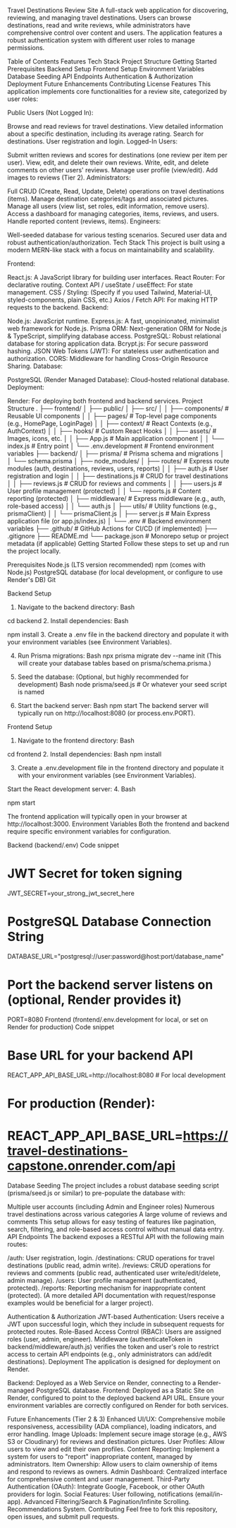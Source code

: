 Travel Destinations Review Site
A full-stack web application for discovering, reviewing, and managing travel destinations. Users can browse destinations, read and write reviews, while administrators have comprehensive control over content and users. The application features a robust authentication system with different user roles to manage permissions.

Table of Contents
Features
Tech Stack
Project Structure
Getting Started
Prerequisites
Backend Setup
Frontend Setup
Environment Variables
Database Seeding
API Endpoints
Authentication & Authorization
Deployment
Future Enhancements
Contributing
License
Features
This application implements core functionalities for a review site, categorized by user roles:

Public Users (Not Logged In):

Browse and read reviews for travel destinations.
View detailed information about a specific destination, including its average rating.
Search for destinations.
User registration and login.
Logged-In Users:

Submit written reviews and scores for destinations (one review per item per user).
View, edit, and delete their own reviews.
Write, edit, and delete comments on other users' reviews.
Manage user profile (view/edit).
Add images to reviews (Tier 2).
Administrators:

Full CRUD (Create, Read, Update, Delete) operations on travel destinations (items).
Manage destination categories/tags and associated pictures.
Manage all users (view list, set roles, edit information, remove users).
Access a dashboard for managing categories, items, reviews, and users.
Handle reported content (reviews, items).
Engineers:

Well-seeded database for various testing scenarios.
Secured user data and robust authentication/authorization.
Tech Stack
This project is built using a modern MERN-like stack with a focus on maintainability and scalability.

Frontend:

React.js: A JavaScript library for building user interfaces.
React Router: For declarative routing.
Context API / useState / useEffect: For state management.
CSS / Styling: (Specify if you used Tailwind, Material-UI, styled-components, plain CSS, etc.)
Axios / Fetch API: For making HTTP requests to the backend.
Backend:

Node.js: JavaScript runtime.
Express.js: A fast, unopinionated, minimalist web framework for Node.js.
Prisma ORM: Next-generation ORM for Node.js & TypeScript, simplifying database access.
PostgreSQL: Robust relational database for storing application data.
Bcrypt.js: For secure password hashing.
JSON Web Tokens (JWT): For stateless user authentication and authorization.
CORS: Middleware for handling Cross-Origin Resource Sharing.
Database:

PostgreSQL (Render Managed Database): Cloud-hosted relational database.
Deployment:

Render: For deploying both frontend and backend services.
Project Structure
.
├── frontend/
│   ├── public/
│   ├── src/
│   │   ├── components/       # Reusable UI components
│   │   ├── pages/            # Top-level page components (e.g., HomePage, LoginPage)
│   │   ├── context/          # React Contexts (e.g., AuthContext)
│   │   ├── hooks/            # Custom React Hooks
│   │   ├── assets/           # Images, icons, etc.
│   │   ├── App.js            # Main application component
│   │   └── index.js          # Entry point
│   └── .env.development      # Frontend environment variables
├── backend/
│   ├── prisma/               # Prisma schema and migrations
│   │   └── schema.prisma
│   ├── node_modules/
│   ├── routes/               # Express route modules (auth, destinations, reviews, users, reports)
│   │   ├── auth.js           # User registration and login
│   │   ├── destinations.js   # CRUD for travel destinations
│   │   ├── reviews.js        # CRUD for reviews and comments
│   │   ├── users.js          # User profile management (protected)
│   │   └── reports.js        # Content reporting (protected)
│   ├── middleware/           # Express middleware (e.g., auth, role-based access)
│   │   └── auth.js
│   ├── utils/                # Utility functions (e.g., prismaClient)
│   │   └── prismaClient.js
│   ├── server.js             # Main Express application file (or app.js/index.js)
│   └── .env                  # Backend environment variables
├── .github/                  # GitHub Actions for CI/CD (if implemented)
├── .gitignore
├── README.md
└── package.json              # Monorepo setup or project metadata (if applicable)
Getting Started
Follow these steps to set up and run the project locally.

Prerequisites
Node.js (LTS version recommended)
npm (comes with Node.js)
PostgreSQL database (for local development, or configure to use Render's DB)
Git

Backend Setup
1. Navigate to the backend directory:
Bash

cd backend
2. Install dependencies:
Bash

npm install
3. Create a .env file in the backend directory and populate it with your environment variables (see Environment Variables).

4.  Run Prisma migrations:
Bash
npx prisma migrate dev --name init
(This will create your database tables based on prisma/schema.prisma.)

5. Seed the database: (Optional, but highly recommended for development)
Bash
node prisma/seed.js # Or whatever your seed script is named

6. Start the backend server:
Bash
npm start
The backend server will typically run on http://localhost:8080 (or process.env.PORT).

Frontend Setup
1. Navigate to the frontend directory:
Bash

cd frontend
2. Install dependencies:
Bash
npm install

3.  Create a .env.development file in the frontend directory and populate it with your environment variables (see Environment Variables).

Start the React development server:
4. Bash

npm start


The frontend application will typically open in your browser at http://localhost:3000.
Environment Variables
Both the frontend and backend require specific environment variables for configuration.

Backend (backend/.env)
Code snippet

# JWT Secret for token signing
JWT_SECRET=your_strong_jwt_secret_here

# PostgreSQL Database Connection String
DATABASE_URL="postgresql://user:password@host:port/database_name"

# Port the backend server listens on (optional, Render provides it)
PORT=8080
Frontend (frontend/.env.development for local, or set on Render for production)
Code snippet

# Base URL for your backend API
REACT_APP_API_BASE_URL=http://localhost:8080 # For local development
# For production (Render):
# REACT_APP_API_BASE_URL=https://travel-destinations-capstone.onrender.com/api
Database Seeding
The project includes a robust database seeding script (prisma/seed.js or similar) to pre-populate the database with:

Multiple user accounts (including Admin and Engineer roles)
Numerous travel destinations across various categories
A large volume of reviews and comments
This setup allows for easy testing of features like pagination, search, filtering, and role-based access control without manual data entry.
API Endpoints
The backend exposes a RESTful API with the following main routes:

/auth: User registration, login.
/destinations: CRUD operations for travel destinations (public read, admin write).
/reviews: CRUD operations for reviews and comments (public read, authenticated user write/edit/delete, admin manage).
/users: User profile management (authenticated, protected).
/reports: Reporting mechanism for inappropriate content (protected).
(A more detailed API documentation with request/response examples would be beneficial for a larger project).

Authentication & Authorization
JWT-based Authentication: Users receive a JWT upon successful login, which they include in subsequent requests for protected routes.
Role-Based Access Control (RBAC): Users are assigned roles (user, admin, engineer). Middleware (authenticateToken in backend/middleware/auth.js) verifies the token and user's role to restrict access to certain API endpoints (e.g., only administrators can add/edit destinations).
Deployment
The application is designed for deployment on Render.

Backend: Deployed as a Web Service on Render, connecting to a Render-managed PostgreSQL database.
Frontend: Deployed as a Static Site on Render, configured to point to the deployed backend API URL.
Ensure your environment variables are correctly configured on Render for both services.

Future Enhancements (Tier 2 & 3)
Enhanced UI/UX: Comprehensive mobile responsiveness, accessibility (ADA compliance), loading indicators, and error handling.
Image Uploads: Implement secure image storage (e.g., AWS S3 or Cloudinary) for reviews and destination pictures.
User Profiles: Allow users to view and edit their own profiles.
Content Reporting: Implement a system for users to "report" inappropriate content, managed by administrators.
Item Ownership: Allow users to claim ownership of items and respond to reviews as owners.
Admin Dashboard: Centralized interface for comprehensive content and user management.
Third-Party Authentication (OAuth): Integrate Google, Facebook, or other OAuth providers for login.
Social Features: User following, notifications (email/in-app).
Advanced Filtering/Search & Pagination/Infinite Scrolling.
Recommendations System.
Contributing
Feel free to fork this repository, open issues, and submit pull requests.

